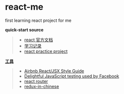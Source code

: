 # react-me

first learning react project for me

**quick-start source**
>* [react 官方文档](https://zh-hans.reactjs.org/docs/)
>* [学习记录](note/react_me.md)
>* [react practice project](https://github.com/shuiRong/ReactCnodeJS)

[**工具**](https://zh-hans.reactjs.org/community/support.html)
>* [Airbnb React/JSX Style Guide](https://github.com/airbnb/javascript/tree/master/react)
>* [Delightful JavaScript testing used by Facebook](https://jestjs.io/)
>* [react router](https://reacttraining.com/react-router/web/guides/quick-start)
>* [redux-in-chinese](https://github.com/camsong/redux-in-chinese)